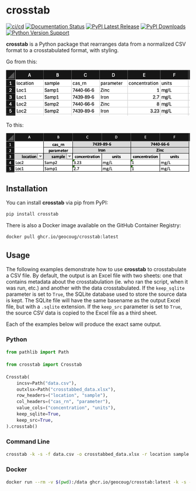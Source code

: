 # crosstab

[![ci/cd](https://github.com/geocoug/crosstab/actions/workflows/ci-cd.yaml/badge.svg)](https://github.com/geocoug/crosstab/actions/workflows/ci-cd.yaml)
[![Documentation Status](https://readthedocs.org/projects/pg-upsert/badge/?version=latest)](https://pg-upsert.readthedocs.io/en/latest/?badge=latest)
[![PyPI Latest Release](https://img.shields.io/pypi/v/crosstab.svg)](https://pypi.org/project/crosstab/)
[![PyPI Downloads](https://img.shields.io/pypi/dm/crosstab.svg?label=pypi%20downloads)](https://pypi.org/project/crosstab/)
[![Python Version Support](https://img.shields.io/pypi/pyversions/crosstab.svg)](https://pypi.org/project/crosstab/)

**crosstab** is a Python package that rearranges data from a normalized CSV format to a crosstabulated format, with styling.

Go from this:

![Crosstab Input](https://raw.githubusercontent.com/geocoug/crosstab/main/crosstab-input.png)

To this:

![Crosstab Output](https://raw.githubusercontent.com/geocoug/crosstab/main/crosstab-output.png)

## Installation

You can install **crosstab** via pip from PyPI:

```bash
pip install crosstab
```

There is also a Docker image available on the GitHub Container Registry:

```bash
docker pull ghcr.io/geocoug/crosstab:latest
```

## Usage

The following examples demonstrate how to use **crosstab** to crosstabulate a CSV file. By default, the output is an Excel file with two sheets: one that contains metadata about the crosstabulation (ie. who ran the script, when it was run, etc.) and another with the data crosstabulated. If the `keep_sqlite` parameter is set to `True`, the SQLite database used to store the source data is kept. The SQLite file will have the same basename as the output Excel file, but with a `.sqlite` extension. If the `keep_src` parameter is set to `True`, the source CSV data is copied to the Excel file as a third sheet.

Each of the examples below will produce the exact same output.

### Python

```python
from pathlib import Path

from crosstab import Crosstab

Crosstab(
    incsv=Path("data.csv"),
    outxlsx=Path("crosstabbed_data.xlsx"),
    row_headers=("location", "sample"),
    col_headers=("cas_rn", "parameter"),
    value_cols=("concentration", "units"),
    keep_sqlite=True,
    keep_src=True,
).crosstab()
```

### Command Line

```bash
crosstab -k -s -f data.csv -o crosstabbed_data.xlsx -r location sample -c cas_rn parameter -v concentration units
```

### Docker

```bash
docker run --rm -v $(pwd):/data ghcr.io/geocoug/crosstab:latest -k -s -f /data/data.csv -o /data/crosstabbed_data.xlsx -r location sample -c cas_rn parameter -v concentration units
```
